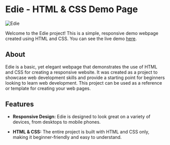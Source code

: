 # Edie - HTML & CSS Demo Page

![Edie](https://lokeshsharma19.github.io/Edie-HTML--CSS-project/images/edie-logo.png)

Welcome to the Edie project! This is a simple, responsive demo webpage created using HTML and CSS. You can see the live demo [here](https://lokeshsharma19.github.io/Edie-HTML--CSS-project/).

## About
Edie is a basic, yet elegant webpage that demonstrates the use of HTML and CSS for creating a responsive website. It was created as a project to showcase web development skills and provide a starting point for beginners looking to learn web development. This project can be used as a reference or template for creating your web pages.

## Features
- **Responsive Design:** Edie is designed to look great on a variety of devices, from desktops to mobile phones.

- **HTML & CSS:** The entire project is built with HTML and CSS only, making it beginner-friendly and easy to understand.
